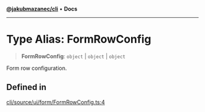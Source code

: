 [**@jakubmazanec/cli**](../README.md) • **Docs**

---

# Type Alias: FormRowConfig

> **FormRowConfig**: `object` \| `object` \| `object`

Form row configuration.

## Defined in

[cli/source/ui/form/FormRowConfig.ts:4](https://github.com/jakubmazanec/tools/blob/d628f137f5fc7b1bea261e1e59d468d8339ed884/packages/cli/source/ui/form/FormRowConfig.ts#L4)
